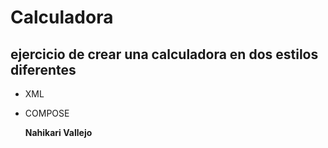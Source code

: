 # Calculadora
## ejercicio de crear una calculadora en dos estilos diferentes
* XML
* COMPOSE

	**Nahikari Vallejo**
